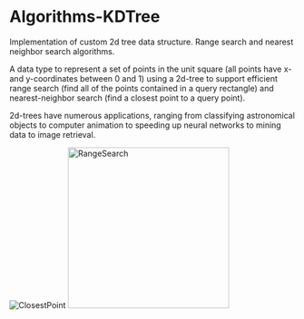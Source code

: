 # Algorithms-KDTree
Implementation of custom 2d tree data structure. Range search and nearest neighbor search algorithms.

A data type to represent a set of points in the unit square (all points have x- and y-coordinates between 0 and 1) using a 2d-tree to support efficient range search (find all of the points contained in a query rectangle) and nearest-neighbor search (find a closest point to a query point). 

2d-trees have numerous applications, ranging from classifying astronomical objects to computer animation to speeding up neural networks to mining data to image retrieval.

![ClosestPoint](https://user-images.githubusercontent.com/117730334/215848800-b40937b7-bcb9-4add-b1da-bf9f44db12b5.png)
<img width="284" alt="RangeSearch" src="https://user-images.githubusercontent.com/117730334/215848824-23ba1194-c1f6-4c86-b870-6f84d1b0e1c4.png">

